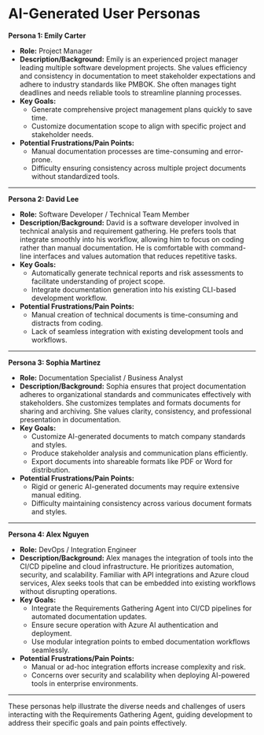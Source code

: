 # AI-Generated User Personas

**Persona 1: Emily Carter**  
- **Role:** Project Manager  
- **Description/Background:** Emily is an experienced project manager leading multiple software development projects. She values efficiency and consistency in documentation to meet stakeholder expectations and adhere to industry standards like PMBOK. She often manages tight deadlines and needs reliable tools to streamline planning processes.  
- **Key Goals:**  
  - Generate comprehensive project management plans quickly to save time.  
  - Customize documentation scope to align with specific project and stakeholder needs.  
- **Potential Frustrations/Pain Points:**  
  - Manual documentation processes are time-consuming and error-prone.  
  - Difficulty ensuring consistency across multiple project documents without standardized tools.  

---

**Persona 2: David Lee**  
- **Role:** Software Developer / Technical Team Member  
- **Description/Background:** David is a software developer involved in technical analysis and requirement gathering. He prefers tools that integrate smoothly into his workflow, allowing him to focus on coding rather than manual documentation. He is comfortable with command-line interfaces and values automation that reduces repetitive tasks.  
- **Key Goals:**  
  - Automatically generate technical reports and risk assessments to facilitate understanding of project scope.  
  - Integrate documentation generation into his existing CLI-based development workflow.  
- **Potential Frustrations/Pain Points:**  
  - Manual creation of technical documents is time-consuming and distracts from coding.  
  - Lack of seamless integration with existing development tools and workflows.  

---

**Persona 3: Sophia Martinez**  
- **Role:** Documentation Specialist / Business Analyst  
- **Description/Background:** Sophia ensures that project documentation adheres to organizational standards and communicates effectively with stakeholders. She customizes templates and formats documents for sharing and archiving. She values clarity, consistency, and professional presentation in documentation.  
- **Key Goals:**  
  - Customize AI-generated documents to match company standards and styles.  
  - Produce stakeholder analysis and communication plans efficiently.  
  - Export documents into shareable formats like PDF or Word for distribution.  
- **Potential Frustrations/Pain Points:**  
  - Rigid or generic AI-generated documents may require extensive manual editing.  
  - Difficulty maintaining consistency across various document formats and styles.  

---

**Persona 4: Alex Nguyen**  
- **Role:** DevOps / Integration Engineer  
- **Description/Background:** Alex manages the integration of tools into the CI/CD pipeline and cloud infrastructure. He prioritizes automation, security, and scalability. Familiar with API integrations and Azure cloud services, Alex seeks tools that can be embedded into existing workflows without disrupting operations.  
- **Key Goals:**  
  - Integrate the Requirements Gathering Agent into CI/CD pipelines for automated documentation updates.  
  - Ensure secure operation with Azure AI authentication and deployment.  
  - Use modular integration points to embed documentation workflows seamlessly.  
- **Potential Frustrations/Pain Points:**  
  - Manual or ad-hoc integration efforts increase complexity and risk.  
  - Concerns over security and scalability when deploying AI-powered tools in enterprise environments.  

---

These personas help illustrate the diverse needs and challenges of users interacting with the Requirements Gathering Agent, guiding development to address their specific goals and pain points effectively.